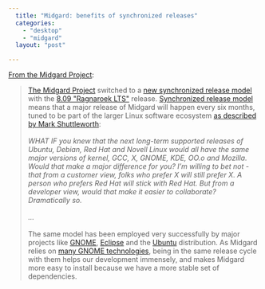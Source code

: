 ```yaml
---
  title: "Midgard: benefits of synchronized releases"
  categories: 
    - "desktop"
    - "midgard"
  layout: "post"

---
```

<p>
<a href="http://www.midgard-project.org/updates/on_synchronized_releases/">From the Midgard Project</a>:
</p><blockquote>
<a href="http://www.midgard-project.org/">The Midgard Project</a> switched to a <a href="http://bergie.iki.fi/blog/midgard_and_synchronized_releases/">new synchronized release model</a> with the <a href="http://www.midgard-project.org/midgard/8.09/">8.09 "Ragnaroek LTS"</a> release. <a href="http://coccinella.im/synchronized-releases">Synchronized release model</a> means that a major release of Midgard will happen every six months, tuned to be part of the larger Linux software ecosystem <a href="http://www.markshuttleworth.com/archives/159">as described by Mark Shuttleworth</a>:
<br /><br /><em>WHAT IF you knew that the next long-term supported releases of Ubuntu, Debian, Red Hat and Novell Linux would all have the same major versions of kernel, GCC, X, GNOME, KDE, OO.o and Mozilla. Would that make a major difference for you? I’m willing to bet not - that from a customer view, folks who prefer X will still prefer X. A person who prefers Red Hat will stick with Red Hat. But from a developer view, would that make it easier to collaborate? Dramatically so.
<br /><br />...</em>
<br /><br />The same model has been employed very successfully by major projects like <a href="http://live.gnome.org/ReleasePlanning/TimeBased">GNOME</a>, <a href="http://wiki.eclipse.org/Ganymede_Simultaneous_Release#Goal">Eclipse</a> and the <a href="https://wiki.ubuntu.com/TimeBasedReleases">Ubuntu</a> distribution. As Midgard relies on <a href="http://blogs.nemein.com/people/piotras/view/1223463209.html">many GNOME technologies</a>, being in the same release cycle with them helps our development immensely, and makes Midgard more easy to install because we have a more stable set of dependencies.
</blockquote>